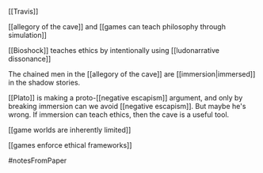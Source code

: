 [[Travis]]

[[allegory of the cave]] and [[games can teach philosophy through simulation]]

[[Bioshock]] teaches ethics by intentionally using [[ludonarrative dissonance]]

The chained men in the [[allegory of the cave]] are [[immersion|immersed]] in the shadow stories.

[[Plato]] is making a proto-[[negative escapism]] argument, and only by breaking immersion can we avoid [[negative escapism]]. But maybe he's wrong. If immersion can teach ethics, then the cave is a useful tool.

[[game worlds are inherently limited]]

[[games enforce ethical frameworks]]


#notesFromPaper 